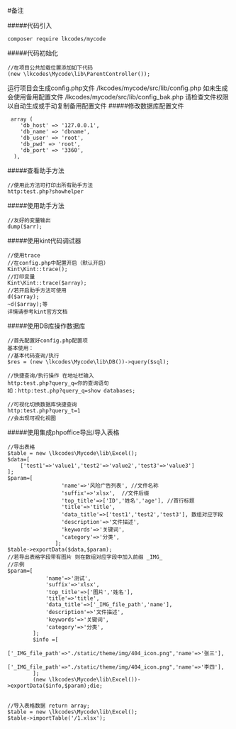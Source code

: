 #备注

#####代码引入
````
composer require lkcodes/mycode
````

#####代码初始化
````
//在项目公共加载位置添加如下代码
(new \lkcodes\Mycode\lib\ParentController());
````
运行项目会生成config.php文件 
/lkcodes/mycode/src/lib/config.php
如未生成会使用备用配置文件
/lkcodes/mycode/src/lib/config_bak.php
请检查文件权限以自动生成或手动复制备用配置文件
#####修改数据库配置文件
````
 array (
    'db_host' => '127.0.0.1',
    'db_name' => 'dbname',
    'db_user' => 'root',
    'db_pwd' => 'root',
    'db_port' => '3360',
  ),
````

#####查看助手方法
````
//使用此方法可打印出所有助手方法 
http:test.php?showhelper
````
#####使用助手方法
````
//友好的变量输出 
dump($arr);
````
#####使用kint代码调试器
````
//使用trace
//在config.php中配置开启（默认开启）
Kint\Kint::trace();
//打印变量
Kint\Kint::trace($array);
//若开启助手方法可使用
d($array);
~d($array);等
详情请参考kint官方文档
````
#####使用DB库操作数据库
````
//首先配置好config.php配置项
基本使用：
//基本代码查询/执行
$res = (new \lkcodes\Mycode\lib\DB())->query($sql);

//快捷查询/执行操作 在地址栏输入
http:test.php?query_q=你的查询语句
如：http:test.php?query_q=show databases;

//可视化切换数据库快捷查询 
http:test.php?query_t=1
//会出现可视化视图
````

#####使用集成phpoffice导出/导入表格
````
//导出表格 
$table = new \lkcodes\Mycode\lib\Excel();
$data=[
    ['test1'=>'value1','test2'=>'value2','test3'=>'value3']
];
$param=[
                 'name'=>'风险广告列表', //文件名称
                 'suffix'=>'xlsx',  //文件后缀
                 'top_title'=>['ID','姓名','age'], //首行标题
                 'title'=>'title',
                 'data_title'=>['test1','test2','test3'], 数组对应字段
                 'description'=>'文件描述',
                 'keywords'=>'关键词',
                 'category'=>'分类',
               ];
$table->exportData($data,$param);
//若导出表格字段带有图片 则在数组对应字段中加入前缀 _IMG_
//示例
$param=[
            'name'=>'测试',
            'suffix'=>'xlsx',
            'top_title'=>['图片','姓名'],
            'title'=>'title',
            'data_title'=>['_IMG_file_path','name'],
            'description'=>'文件描述',
            'keywords'=>'关键词',
            'category'=>'分类',
        ];
        $info =[
            ['_IMG_file_path'=>"./static/theme/img/404_icon.png",'name'=>'张三'],
            ['_IMG_file_path'=>"./static/theme/img/404_icon.png",'name'=>'李四'],
        ];
        (new \lkcodes\Mycode\lib\Excel())->exportData($info,$param);die;


//导入表格数据 return array;
$table = new \lkcodes\Mycode\lib\Excel();
$table->importTable('/1.xlsx');
````

 

